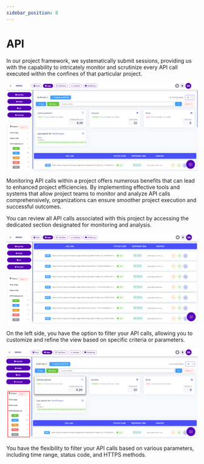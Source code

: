 ```yaml
---
sidebar_position: 8
---
```


# API

In our project framework, we systematically submit sessions, providing us with the capability to intricately monitor and scrutinize every API call executed within the confines of that particular project.

![API](/img/api-1.png)

Monitoring API calls within a project offers numerous benefits that can lead to enhanced project efficiencies.  By implementing effective tools and systems that allow project teams to monitor and analyze API calls comprehensively, organizations can ensure smoother project execution and successful outcomes. 

You can review all API calls associated with this project by accessing the dedicated section designated for monitoring and analysis.

![API](/img/api-2.png)

On the left side, you have the option to filter your API calls, allowing you to customize and refine the view based on specific criteria or parameters.

![API](/img/api-3.png)

You have the flexibility to filter your API calls based on various parameters, including time range, status code, and HTTPS methods.



